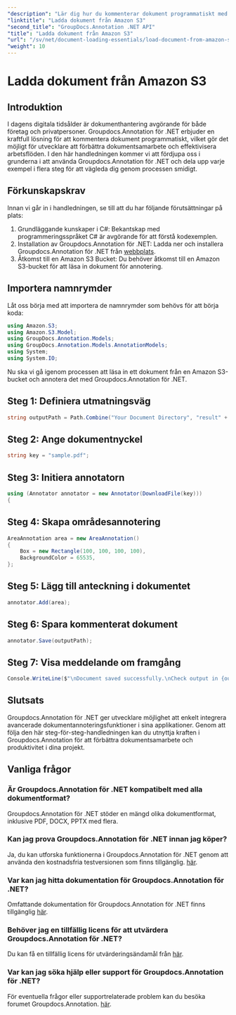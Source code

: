 ```yaml
---
"description": "Lär dig hur du kommenterar dokument programmatiskt med Groupdocs.Annotation för .NET. Steg-för-steg-handledning för sömlös integration."
"linktitle": "Ladda dokument från Amazon S3"
"second_title": "GroupDocs.Annotation .NET API"
"title": "Ladda dokument från Amazon S3"
"url": "/sv/net/document-loading-essentials/load-document-from-amazon-s3/"
"weight": 10
---
```


# Ladda dokument från Amazon S3

## Introduktion
I dagens digitala tidsålder är dokumenthantering avgörande för både företag och privatpersoner. Groupdocs.Annotation för .NET erbjuder en kraftfull lösning för att kommentera dokument programmatiskt, vilket gör det möjligt för utvecklare att förbättra dokumentsamarbete och effektivisera arbetsflöden. I den här handledningen kommer vi att fördjupa oss i grunderna i att använda Groupdocs.Annotation för .NET och dela upp varje exempel i flera steg för att vägleda dig genom processen smidigt.
## Förkunskapskrav
Innan vi går in i handledningen, se till att du har följande förutsättningar på plats:
1. Grundläggande kunskaper i C#: Bekantskap med programmeringsspråket C# är avgörande för att förstå kodexemplen.
2. Installation av Groupdocs.Annotation för .NET: Ladda ner och installera Groupdocs.Annotation för .NET från [webbplats](https://releases.groupdocs.com/annotation/net/).
3. Åtkomst till en Amazon S3 Bucket: Du behöver åtkomst till en Amazon S3-bucket för att läsa in dokument för annotering.

## Importera namnrymder
Låt oss börja med att importera de namnrymder som behövs för att börja koda:

```csharp
using Amazon.S3;
using Amazon.S3.Model;
using GroupDocs.Annotation.Models;
using GroupDocs.Annotation.Models.AnnotationModels;
using System;
using System.IO;
```


Nu ska vi gå igenom processen att läsa in ett dokument från en Amazon S3-bucket och annotera det med Groupdocs.Annotation för .NET.
## Steg 1: Definiera utmatningsväg
```csharp
string outputPath = Path.Combine("Your Document Directory", "result" + Path.GetExtension("input.pdf"));
```
## Steg 2: Ange dokumentnyckel
```csharp
string key = "sample.pdf";
```
## Steg 3: Initiera annotatorn
```csharp
using (Annotator annotator = new Annotator(DownloadFile(key)))
{
```
## Steg 4: Skapa områdesannotering
```csharp
AreaAnnotation area = new AreaAnnotation()
{
    Box = new Rectangle(100, 100, 100, 100),
    BackgroundColor = 65535,
};
```
## Steg 5: Lägg till anteckning i dokumentet
```csharp
annotator.Add(area);
```
## Steg 6: Spara kommenterat dokument
```csharp
annotator.Save(outputPath);
```
## Steg 7: Visa meddelande om framgång
```csharp
Console.WriteLine($"\nDocument saved successfully.\nCheck output in {outputPath}.");
```

## Slutsats
Groupdocs.Annotation för .NET ger utvecklare möjlighet att enkelt integrera avancerade dokumentannoteringsfunktioner i sina applikationer. Genom att följa den här steg-för-steg-handledningen kan du utnyttja kraften i Groupdocs.Annotation för att förbättra dokumentsamarbete och produktivitet i dina projekt.
## Vanliga frågor
### Är Groupdocs.Annotation för .NET kompatibelt med alla dokumentformat?
Groupdocs.Annotation för .NET stöder en mängd olika dokumentformat, inklusive PDF, DOCX, PPTX med flera.
### Kan jag prova Groupdocs.Annotation för .NET innan jag köper?
Ja, du kan utforska funktionerna i Groupdocs.Annotation för .NET genom att använda den kostnadsfria testversionen som finns tillgänglig. [här](https://releases.groupdocs.com/).
### Var kan jag hitta dokumentation för Groupdocs.Annotation för .NET?
Omfattande dokumentation för Groupdocs.Annotation för .NET finns tillgänglig [här](https://tutorials.groupdocs.com/annotation/net/).
### Behöver jag en tillfällig licens för att utvärdera Groupdocs.Annotation för .NET?
Du kan få en tillfällig licens för utvärderingsändamål från [här](https://purchase.groupdocs.com/temporary-license/).
### Var kan jag söka hjälp eller support för Groupdocs.Annotation för .NET?
För eventuella frågor eller supportrelaterade problem kan du besöka forumet Groupdocs.Annotation. [här](https://forum.groupdocs.com/c/annotation/10).